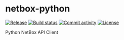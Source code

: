 # netbox-python

[![Release](https://img.shields.io/github/v/release/netbox-community/netbox-python)](https://img.shields.io/github/v/release/netbox-community/netbox-python)
[![Build status](https://img.shields.io/github/actions/workflow/status/netbox-community/netbox-python/main.yml?branch=main)](https://github.com/netbox-community/netbox-python/actions/workflows/main.yml?query=branch%3Amain)
[![Commit activity](https://img.shields.io/github/commit-activity/m/netbox-community/netbox-python)](https://img.shields.io/github/commit-activity/m/netbox-community/netbox-python)
[![License](https://img.shields.io/github/license/netbox-community/netbox-python)](https://img.shields.io/github/license/netbox-community/netbox-python)

Python NetBox API Client
